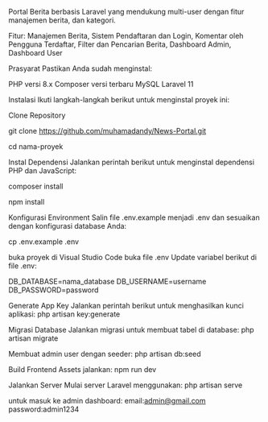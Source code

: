 Portal Berita berbasis Laravel yang mendukung multi-user dengan fitur manajemen berita, dan kategori.

Fitur:
Manajemen Berita,
Sistem Pendaftaran dan Login,
Komentar oleh Pengguna Terdaftar,
Filter dan Pencarian Berita,
Dashboard Admin,
Dashboard User

Prasyarat
Pastikan Anda sudah menginstal:

PHP versi 8.x
Composer versi terbaru
MySQL
Laravel 11

Instalasi
Ikuti langkah-langkah berikut untuk menginstal proyek ini:

Clone Repository

git clone https://github.com/muhamadandy/News-Portal.git

cd nama-proyek

Instal Dependensi Jalankan perintah berikut untuk menginstal dependensi PHP dan JavaScript:

composer install

npm install

Konfigurasi Environment Salin file .env.example menjadi .env dan sesuaikan dengan konfigurasi database Anda:

cp .env.example .env

buka proyek di Visual Studio Code
buka file .env
Update variabel berikut di file .env:

DB_DATABASE=nama_database
DB_USERNAME=username
DB_PASSWORD=password

Generate App Key Jalankan perintah berikut untuk menghasilkan kunci aplikasi:
php artisan key:generate

Migrasi Database Jalankan migrasi untuk membuat tabel di database:
php artisan migrate

Membuat admin user dengan seeder:
php artisan db:seed

Build Frontend Assets jalankan:
npm run dev

Jalankan Server Mulai server Laravel menggunakan:
php artisan serve

untuk masuk ke admin dashboard:
email:admin@gmail.com
password:admin1234


